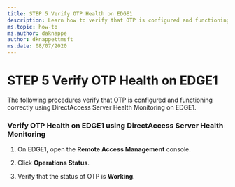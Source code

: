 ```yaml
---
title: STEP 5 Verify OTP Health on EDGE1
description: Learn how to verify that OTP is configured and functioning correctly using DirectAccess Server Health Monitoring on EDGE1.
ms.topic: how-to
ms.author: daknappe
author: dknappettmsft
ms.date: 08/07/2020
---
```

# STEP 5 Verify OTP Health on EDGE1

The following procedures verify that OTP is configured and functioning correctly using DirectAccess Server Health Monitoring on EDGE1.

### Verify OTP Health on EDGE1 using DirectAccess Server Health Monitoring

1.  On EDGE1, open the **Remote Access Management** console.

2.  Click **Operations Status**.

3.  Verify that the status of OTP is **Working**.



